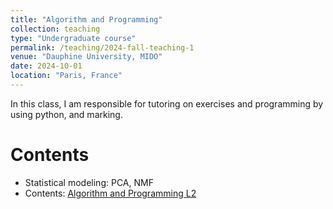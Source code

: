```yaml
---
title: "Algorithm and Programming"
collection: teaching
type: "Undergraduate course"
permalink: /teaching/2024-fall-teaching-1
venue: "Dauphine University, MIDO"
date: 2024-10-01
location: "Paris, France"
---
```


In this class, I am responsible for tutoring on exercises and programming by using python, and marking.

Contents
======
* Statistical modeling: PCA, NMF 
* Contents: [Algorithm and Programming L2](https://www.lamsade.dauphine.fr/~cornaz/Enseignement/L2_ALGOPROG3/)
